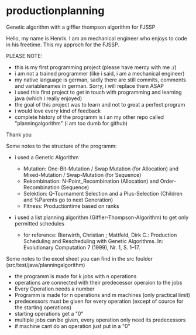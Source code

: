 # productionplanning
 
Genetic algorithm with a giffler thompson algorithm for FJSSP

Hello, my name is Henrik. I am an mechanical engineer who enjoys to code in his freetime. This my approch for the FJSSP.

PLEASE NOTE: 
- this is my first programming project (please have mercy with me :/)
- i am not a trained programmer (like i said, i am a mechanical engineer)
- my native language is german, sadly there are still commits, comments and variablenames in german. Sorry, i will replace them ASAP
- i used this first project to get in touch with programming and learning java (which i really enjoyed)
- the goal of this project was to learn and not to great a perfect program
- i would love every kind of feedback
- complete history of the programm is i an my other repo called "planningalgorithm" (i am too dumb for github)

Thank you


Some notes to the structure of the programm:
- i used a Genetic Algorithm
  - Mutation: One-Bit-Mutation / Swap Mutation (for Allocation) and Mixed-Mutation / Swap-Mutation (for Sequence)
  - Rekombination: N-Point_Recombination (Allocation) and Order-Recombination (Sequence)
  - Selektion: Q-Tournament Selection and a Plus-Selection (Children and %Parents go to next Generation)
  - Fitness: Productiontime based on ranks
  
- i used a list planning algorithm (Giffler-Thompson-Algorithm) to get only permitted schedules
  - for reference: Bierwirth, Christian ; Mattfeld, Dirk C.: Production Scheduling and Rescheduling with Genetic Algorithms. In: Evolutionary Computation 7 (1999), Nr. 1, S. 1–17.
  
  
 Some notes to the excel sheet you can find in the src foulder (src/test/java/planningalgorithm)
  - the programm is made for k jobs with n operations
  - operations are connected with their predecessor operaion to the jobs
  - Every Operation needs a number
  - Programm is made for n operations and m machines (only practical limit)
  - predecessors must be given for every operation (except of cource for the starting operations)
  - starting operations get a "0"
  - multiple jobs can be given, every operation only need its predecessors
  - if machine cant do an operation just put in a "0"
  
  
   
  
  
  
  
  
  
  
  
  
  
